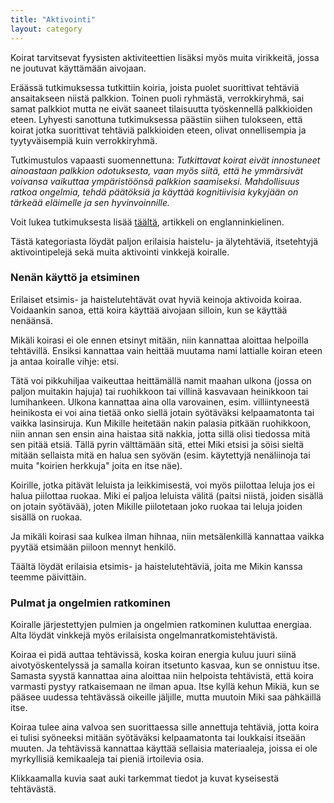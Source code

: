 ```yaml
---
title: "Aktivointi"
layout: category
---
```


Koirat tarvitsevat fyysisten aktiviteettien lisäksi myös muita virikkeitä, jossa ne joutuvat käyttämään aivojaan.

Eräässä tutkimuksessa tutkittiin koiria, joista puolet suorittivat tehtäviä ansaitakseen niistä palkkion. Toinen puoli ryhmästä, verrokkiryhmä, sai samat palkkiot mutta ne eivät saaneet tilaisuutta työskennellä palkkioiden eteen. Lyhyesti sanottuna tutkimuksessa päästiin siihen tulokseen, että koirat jotka suorittivat tehtäviä palkkioiden eteen, olivat onnellisempia ja tyytyväisempiä kuin verrokkiryhmä.

Tutkimustulos vapaasti suomennettuna: *Tutkittavat koirat eivät innostuneet ainoastaan palkkion odotuksesta, vaan myös siitä, että he ymmärsivät voivansa vaikuttaa ympäristöönsä palkkion saamiseksi. Mahdollisuus ratkoa ongelmia, tehdä päätöksiä ja käyttää kognitiivisia kykyjään on tärkeää eläimelle ja sen hyvinvoinnille.*

Voit lukea tutkimuksesta lisää [täältä](http://www.companionanimalpsychology.com/2014/06/do-dogs-get-eureka-feeling.html?platform=hootsuite), artikkeli on englanninkielinen.

Tästä kategoriasta löydät paljon erilaisia haistelu- ja älytehtäviä, itsetehtyjä aktivointipelejä sekä muita aktivointi vinkkejä koiralle.

### Nenän käyttö ja etsiminen

Erilaiset etsimis- ja haistelutehtävät ovat hyviä keinoja aktivoida koiraa. Voidaankin sanoa, että koira käyttää aivojaan silloin, kun se käyttää nenäänsä.

Mikäli koirasi ei ole ennen etsinyt mitään, niin kannattaa aloittaa helpoilla tehtävillä. Ensiksi kannattaa vain heittää muutama nami lattialle koiran eteen ja antaa koiralle vihje: etsi.

Tätä voi pikkuhiljaa vaikeuttaa heittämällä namit maahan ulkona (jossa on paljon muitakin hajuja) tai ruohikkoon tai villinä kasvavaan heinikkoon tai lumihankeen. Ulkona kannattaa aina olla varovainen, esim. villiintyneestä heinikosta ei voi aina tietää onko siellä jotain syötäväksi kelpaamatonta tai vaikka lasinsiruja. Kun Mikille heitetään nakin palasia pitkään ruohikkoon, niin annan sen ensin aina haistaa sitä nakkia, jotta sillä olisi tiedossa mitä sen pitää etsiä. Tällä pyrin välttämään sitä, ettei Miki etsisi ja söisi sieltä mitään sellaista mitä en halua sen syövän (esim. käytettyjä nenäliinoja tai muita "koirien herkkuja" joita en itse näe).

Koirille, jotka pitävät leluista ja leikkimisestä, voi myös piilottaa leluja jos ei halua piilottaa ruokaa. Miki ei paljoa leluista välitä (paitsi niistä, joiden sisällä on jotain syötävää), joten Mikille piilotetaan joko ruokaa tai leluja joiden sisällä on ruokaa.

Ja mikäli koirasi saa kulkea ilman hihnaa, niin metsälenkillä kannattaa vaikka pyytää etsimään piiloon mennyt henkilö.

Täältä löydät erilaisia etsimis- ja haistelutehtäviä, joita me Mikin kanssa teemme päivittäin.

### Pulmat ja ongelmien ratkominen

Koiralle järjestettyjen pulmien ja ongelmien ratkominen kuluttaa energiaa. Alta löydät vinkkejä myös erilaisista ongelmanratkomistehtävistä.

Koiraa ei pidä auttaa tehtävissä, koska koiran energia kuluu juuri siinä aivotyöskentelyssä ja samalla koiran itsetunto kasvaa, kun se onnistuu itse. Samasta syystä kannattaa aina aloittaa niin helpoista tehtävistä, että koira varmasti pystyy ratkaisemaan ne ilman apua. Itse kyllä kehun Mikiä, kun se pääsee uudessa tehtävässä oikeille jäljille, mutta muutoin Miki saa pähkäillä itse.

Koiraa tulee aina valvoa sen suorittaessa sille annettuja tehtäviä, jotta koira ei tulisi syöneeksi mitään syötäväksi kelpaamatonta tai loukkaisi itseään muuten. Ja tehtävissä kannattaa käyttää sellaisia materiaaleja, joissa ei ole myrkyllisiä kemikaaleja tai pieniä irtoilevia osia.

Klikkaamalla kuvia saat auki tarkemmat tiedot ja kuvat kyseisestä tehtävästä.
